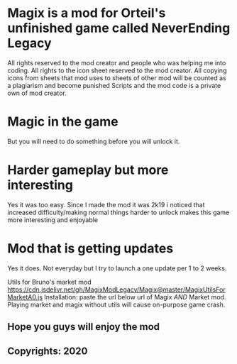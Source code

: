 # Magix is a mod for Orteil's unfinished game called NeverEnding Legacy
All rights reserved to the mod creator and people who was helping me into coding.
All rights to the icon sheet reserved to the mod creator. All copying icons from sheets that mod uses to sheets of other mod will be counted as a plagiarism and become punished
Scripts and the mod code is a private own of mod creator.

# Magic in the game
But you will need to do something before you will unlock it.

# Harder gameplay but more interesting
Yes it was too easy. Since I made the mod it was 2k19 i noticed that increased difficulty/making normal things harder to unlock makes this game more interesting
and enjoyable

# Mod that is getting updates
Yes it does. Not everyday but I try to launch a one update per 1 to 2 weeks.

Utils for Bruno's market mod
https://cdn.jsdelivr.net/gh/MagixModLegacy/Magix@master/MagixUtilsForMarketA0.js
Installation: paste the url below url of Magix  *AND* Market mod. Playing market and magix without utils will cause on-purpose game crash.

## Hope you guys will enjoy the mod ##
## Copyrights: 2020
